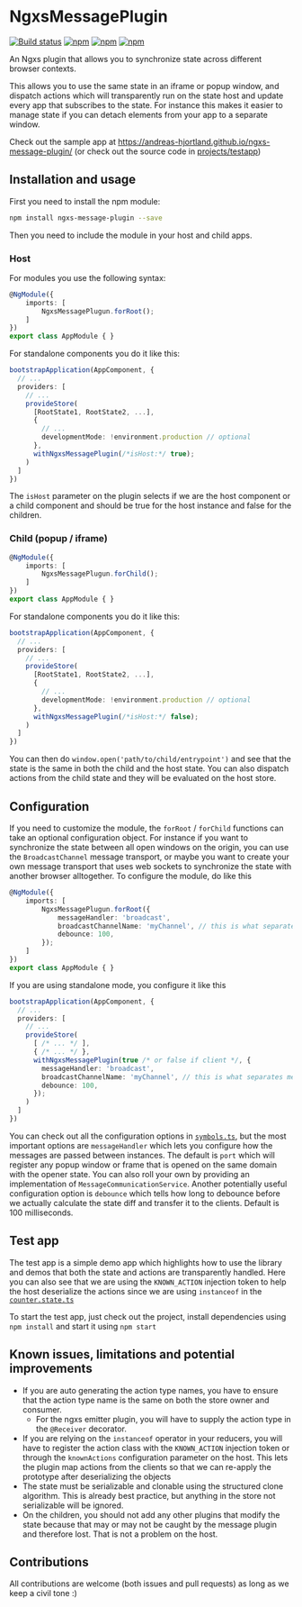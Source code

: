 # NgxsMessagePlugin

[![Build status](https://github.com/Andreas-Hjortland/ngxs-message-plugin/actions/workflows/build.yml/badge.svg)](https://github.com/Andreas-Hjortland/ngxs-message-plugin/actions/workflows/build.yml)
[![npm](https://img.shields.io/npm/v/ngxs-message-plugin.svg)](https://www.npmjs.com/package/ngxs-message-plugin)
[![npm](https://img.shields.io/npm/dm/ngxs-message-plugin.svg)](https://www.npmjs.com/package/ngxs-message-plugin)
[![npm](https://img.shields.io/npm/l/ngxs-message-plugin.svg)](https://www.npmjs.com/package/ngxs-message-plugin)

An Ngxs plugin that allows you to synchronize state across different browser contexts.

This allows you to use the same state in an iframe or popup window, and dispatch actions which will transparently run on
the state host and update every app that subscribes to the state. For instance this makes it easier to manage state
if you can detach elements from your app to a separate window.

Check out the sample app at https://andreas-hjortland.github.io/ngxs-message-plugin/ (or check out the source code in [projects/testapp](projects/testapp))

## Installation and usage

First you need to install the npm module:

```bash
npm install ngxs-message-plugin --save
```

Then you need to include the module in your host and child apps.

### Host

For modules you use the following syntax:

```ts
@NgModule({
    imports: [
        NgxsMessagePlugun.forRoot();
    ]
})
export class AppModule { }
```

For standalone components you do it like this:
```ts
bootstrapApplication(AppComponent, {
  // ...
  providers: [
    // ...
    provideStore(
      [RootState1, RootState2, ...],
      {
        // ...
        developmentMode: !environment.production // optional
      },
      withNgxsMessagePlugin(/*isHost:*/ true);
    )
  ]
})
```
The `isHost` parameter on the plugin selects if we are the host component or a child component and should be true for
the host instance and false for the children.

### Child (popup / iframe)

```ts
@NgModule({
    imports: [
        NgxsMessagePlugun.forChild();
    ]
})
export class AppModule { }
```

For standalone components you do it like this:
```ts
bootstrapApplication(AppComponent, {
  // ...
  providers: [
    // ...
    provideStore(
      [RootState1, RootState2, ...],
      {
        // ...
        developmentMode: !environment.production // optional
      },
      withNgxsMessagePlugin(/*isHost:*/ false);
    )
  ]
})
```

You can then do `window.open('path/to/child/entrypoint')` and see that the state is the same in both the child and the
host state. You can also dispatch actions from the child state and they will be evaluated on the host store.

## Configuration

If you need to customize the module, the `forRoot` / `forChild` functions can take an optional configuration object. For
instance if you want to synchronize the state between all open windows on the origin, you can use the `BroadcastChannel`
message transport, or maybe you want to create your own message transport that uses web sockets to synchronize the state
with another browser alltogether. To configure the module, do like this

```ts
@NgModule({
    imports: [
        NgxsMessagePlugun.forRoot({
            messageHandler: 'broadcast',
            broadcastChannelName: 'myChannel', // this is what separates messages from different instances of the app
            debounce: 100,
        });
    ]
})
export class AppModule { }
```

If you are using standalone mode, you configure it like this

```ts
bootstrapApplication(AppComponent, {
  // ...
  providers: [
    // ...
    provideStore(
      [ /* ... */ ],
      { /* ... */ },
      withNgxsMessagePlugin(true /* or false if client */, {
        messageHandler: 'broadcast',
        broadcastChannelName: 'myChannel', // this is what separates messages from different instances of the app
        debounce: 100,
      });
    )
  ]
})
```

You can check out all the configuration options in [`symbols.ts`](projects/ngxs-message-plugin/src/lib/symbols.ts), but
the most important options are `messageHandler` which lets you configure how the messages are passed between instances.
The default is `port` which will register any popup window or frame that is opened on the same domain with the opener
state. You can also roll your own by providing an implementation of `MessageCommunicationService`. Another potentially
useful configuration option is `debounce` which tells how long to debounce before we actually calculate the state
diff and transfer it to the clients. Default is 100 milliseconds.

## Test app

The test app is a simple demo app which highlights how to use the library and demos that both the state and actions are
transparently handled. Here you can also see that we are using the `KNOWN_ACTION` injection token to help the host
deserialize the actions since we are using `instanceof` in the [`counter.state.ts`](projects/testapp/src/app/counter/counter.state.ts)

To start the test app, just check out the project, install dependencies using `npm install` and start it using `npm start`

## Known issues, limitations and potential improvements

- If you are auto generating the action type names, you have to ensure that the action type name is the same on both the
  store owner and consumer.
  - For the ngxs emitter plugin, you will have to supply the action type in the `@Receiver` decorator.
- If you are relying on the `instanceof` operator in your reducers, you will have to register the action class with the
  `KNOWN_ACTION` injection token or through the `knownActions` configuration parameter on the host. This lets the plugin
  map actions from the clients so that we can re-apply the prototype after deserializing the objects
- The state must be serializable and clonable using the structured clone algorithm. This is already best practice, but
  anything in the store not serializable will be ignored.
- On the children, you should not add any other plugins that modify the state because that may or may not be caught
  by the message plugin and therefore lost. That is not a problem on the host.

## Contributions

All contributions are welcome (both issues and pull requests) as long as we keep a civil tone :)

